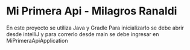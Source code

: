 # Mi Primera Api - Milagros Ranaldi

En este proyecto se utiliza Java y Gradle
Para inicializarlo se debe abrir desde intelliJ y para correrlo desde main se debe ingresar en MiPrimeraApiApplication
